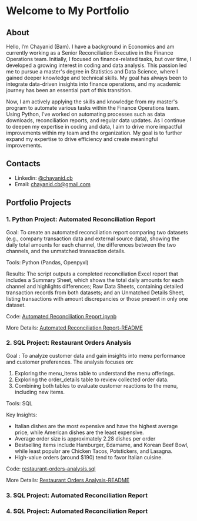 # Welcome to My Portfolio

## About

Hello, I’m Chayanid (Bam). I have a background in Economics and am currently working as a Senior Reconciliation Executive in the Finance Operations team. Initially, I focused on finance-related tasks, but over time, I developed a growing interest in coding and data analysis. This passion led me to pursue a master's degree in Statistics and Data Science, where I gained deeper knowledge and technical skills. My goal has always been to integrate data-driven insights into finance operations, and my academic journey has been an essential part of this transition.

Now, I am actively applying the skills and knowledge from my master's program to automate various tasks within the Finance Operations team. Using Python, I’ve worked on automating processes such as data downloads, reconciliation reports, and regular data updates. As I continue to deepen my expertise in coding and data, I aim to drive more impactful improvements within my team and the organization. My goal is to further expand my expertise to drive efficiency and create meaningful improvements.

## Contacts

- Linkedin: [@chayanid.cb](https://www.linkedin.com/in/chayanid-chaibawonwiwath-67a1b5210)
- Email: chayanid.cb@gmail.com

## Portfolio Projects
### 1. Python Project: Automated Reconciliation Report

Goal: To create an automated reconciliation report comparing two datasets (e.g., company transaction data and external source data), showing the daily total amounts for each channel, the differences between the two channels, and the unmatched transaction details.

Tools: Python (Pandas, Openpyxl)

Results: The script outputs a completed reconciliation Excel report that includes a Summary Sheet, which shows the total daily amounts for each channel and highlights differences; Raw Data Sheets, containing detailed transaction records from both datasets; and an Unmatched Details Sheet, listing transactions with amount discrepancies or those present in only one dataset.

Code: [Automated Reconciliation Report.ipynb](https://github.com/chayanidc/portfolio/blob/main/Python%20project%20-%20Automated%20Reconciliation%20Report/Automated%20Reconciliation%20Report.ipynb)

More Details: [Automated Reconciliation Report-README](https://github.com/chayanidc/portfolio/blob/main/Python%20project%20-%20Automated%20Reconciliation%20Report/README.md)

### 2. SQL Project: Restaurant Orders Analysis

Goal : To analyze customer data and gain insights into menu performance and customer preferences. The analysis focuses on:
1. Exploring the menu_items table to understand the menu offerings.
2. Exploring the order_details table to review collected order data.
3. Combining both tables to evaluate customer reactions to the menu, including new items.

Tools: SQL

Key Insights:
- Italian dishes are the most expensive and have the highest average price, while American dishes are the least expensive.
- Average order size is approximately 2.28 dishes per order
- Bestselling items include Hamburger, Edamame, and Korean Beef Bowl, while least popular are Chicken Tacos, Potstickers, and Lasagna.
- High-value orders (around $190) tend to favor Italian cuisine.

Code: [restaurant-orders-analysis.sql](https://github.com/chayanidc/portfolio/blob/main/SQL%20project%20-%20restaurant%20orders%20analysis/restaurant-orders-analysis.sql)

More Details: [Restaurant Orders Analysis-README](https://github.com/chayanidc/portfolio/blob/main/SQL%20project%20-%20restaurant%20orders%20analysis/README.md)

### 3. SQL Project: Automated Reconciliation Report
### 4. SQL Project: Automated Reconciliation Report

